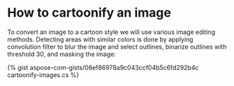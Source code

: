# How to cartoonify an image

To convert an image to a cartoon style we will use various image editing methods. Detecting areas with similar colors is done by applying convolution filter to blur the image and select outlines, binarize outlines with threshold 30, and masking the image:

{% gist aspose-com-gists/06ef86978a9c043ccf04b5c6fd292b4c cartoonify-images.cs %}
